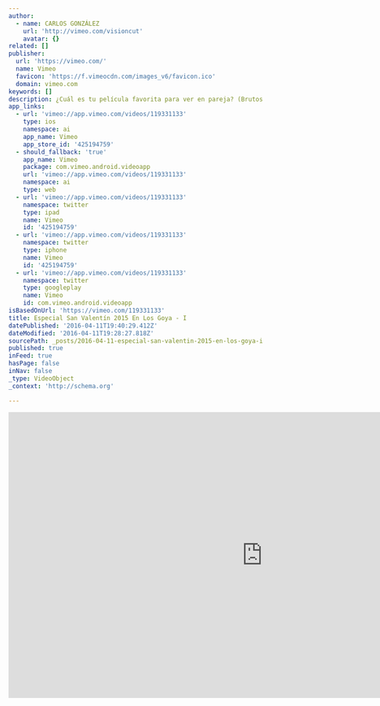 ```yaml
---
author:
  - name: CARLOS GONZÁLEZ
    url: 'http://vimeo.com/visioncut'
    avatar: {}
related: []
publisher:
  url: 'https://vimeo.com/'
  name: Vimeo
  favicon: 'https://f.vimeocdn.com/images_v6/favicon.ico'
  domain: vimeo.com
keywords: []
description: ¿Cuál es tu película favorita para ver en pareja? (Brutos con corrección de color)
app_links:
  - url: 'vimeo://app.vimeo.com/videos/119331133'
    type: ios
    namespace: ai
    app_name: Vimeo
    app_store_id: '425194759'
  - should_fallback: 'true'
    app_name: Vimeo
    package: com.vimeo.android.videoapp
    url: 'vimeo://app.vimeo.com/videos/119331133'
    namespace: ai
    type: web
  - url: 'vimeo://app.vimeo.com/videos/119331133'
    namespace: twitter
    type: ipad
    name: Vimeo
    id: '425194759'
  - url: 'vimeo://app.vimeo.com/videos/119331133'
    namespace: twitter
    type: iphone
    name: Vimeo
    id: '425194759'
  - url: 'vimeo://app.vimeo.com/videos/119331133'
    namespace: twitter
    type: googleplay
    name: Vimeo
    id: com.vimeo.android.videoapp
isBasedOnUrl: 'https://vimeo.com/119331133'
title: Especial San Valentín 2015 En Los Goya - I
datePublished: '2016-04-11T19:40:29.412Z'
dateModified: '2016-04-11T19:28:27.818Z'
sourcePath: _posts/2016-04-11-especial-san-valentin-2015-en-los-goya-i.md
published: true
inFeed: true
hasPage: false
inNav: false
_type: VideoObject
_context: 'http://schema.org'

---
```

<iframe src="https://cdn.embedly.com/widgets/media.html?src=https%3A%2F%2Fplayer.vimeo.com%2Fvideo%2F119331133&amp;url=https%3A%2F%2Fvimeo.com%2F119331133&amp;image=http%3A%2F%2Fi.vimeocdn.com%2Fvideo%2F506524666_1280.jpg&amp;key=b7d04c9b404c499eba89ee7072e1c4f7&amp;type=text%2Fhtml&amp;schema=vimeo" width="1000" height="563" scrolling="no" frameborder="0" allowfullscreen="allowfullscreen" style=""></iframe>